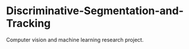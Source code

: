 Discriminative-Segmentation-and-Tracking
========================================

Computer vision and machine learning research project.
